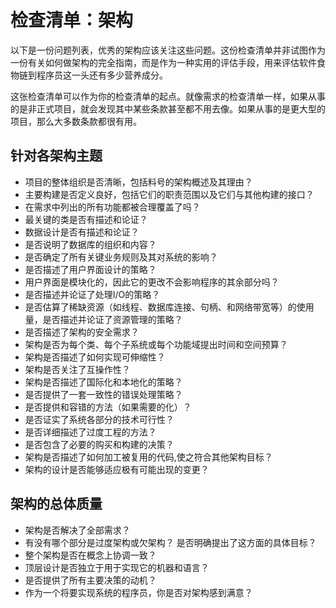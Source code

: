 # 检查清单：架构

以下是一份问题列表，优秀的架构应该关注这些问题。这份检查清单并非试图作为一份有关如何做架构的完全指南，而是作为一种实用的评估手段，用来评估软件食物链到程序员这一头还有多少营养成分。

这张检查清单可以作为你的检查清单的起点。就像需求的检查清单一样，如果从事的是非正式项目，就会发现其中某些条款甚至都不用去像。如果从事的是更大型的项目，那么大多数条款都很有用。

## 针对各架构主题
+ 项目的整体组织是否清晰，包括料号的架构概述及其理由？
+ 主要构建是否定义良好，包括它们的职责范围以及它们与其他构建的接口？
+ 在需求中列出的所有功能都被合理覆盖了吗？
+ 最关键的类是否有描述和论证？
+ 数据设计是否有描述和论证？
+ 是否说明了数据库的组织和内容？
+ 是否确定了所有关键业务规则及其对系统的影响？
+ 是否描述了用户界面设计的策略？
+ 用户界面是模块化的，因此它的更改不会影响程序的其余部分吗？
+ 是否描述并论证了处理I/O的策略？
+ 是否估算了稀缺资源（如线程、数据库连接、句柄、和网络带宽等）的使用量，是否描述并论证了资源管理的策略？
+ 是否描述了架构的安全需求？
+ 架构是否为每个类、每个子系统或每个功能域提出时间和空间预算？
+ 架构是否描述了如何实现可伸缩性？
+ 架构是否关注了互操作性？
+ 架构是否描述了国际化和本地化的策略？
+ 是否提供了一套一致性的错误处理策略？
+ 是否提供和容错的方法（如果需要的化）？
+ 是否证实了系统各部分的技术可行性？
+ 是否详细描述了过度工程的方法？
+ 是否包含了必要的购买和构建的决策？
+ 架构是否描述了如何加工被复用的代码,使之符合其他架构目标？
+ 架构的设计是否能够适应极有可能出现的变更？

## 架构的总体质量

+ 架构是否解决了全部需求？
+ 有没有哪个部分是过度架构或欠架构？ 是否明确提出了这方面的具体目标？
+ 整个架构是否在概念上协调一致？
+ 顶层设计是否独立于用于实现它的机器和语言？
+ 是否提供了所有主要决策的动机？
+ 作为一个将要实现系统的程序员，你是否对架构感到满意？